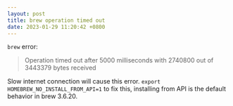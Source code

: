 ```yaml
---
layout: post
title: brew operation timed out
date: 2023-01-29 11:20:42 +0800
---
```


`brew` error:

> Operation timed out after 5000 milliseconds with 2740800 out of 3443379 bytes received

Slow internet connection will cause this error. `export HOMEBREW_NO_INSTALL_FROM_API=1` to fix this, installing from API is the default behavior in brew 3.6.20.
